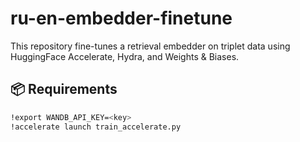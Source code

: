 # ru-en-embedder-finetune

This repository fine-tunes a retrieval embedder on triplet data using HuggingFace Accelerate, Hydra, and Weights & Biases.

## 📦 Requirements

```bash
!export WANDB_API_KEY=<key>
!accelerate launch train_accelerate.py
```
